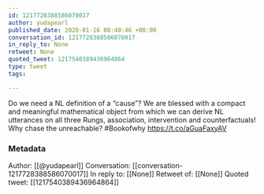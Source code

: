 ```yaml
---
id: 1217728388586070017
author: yudapearl
published_date: 2020-01-16 08:40:46 +00:00
conversation_id: 1217728388586070017
in_reply_to: None
retweet: None
quoted_tweet: 1217540389436964864
type: tweet
tags:

---
```


Do we need a NL definition of a “cause”? We are blessed with a compact and meaningful mathematical object from which we can derive NL utterances on all three Rungs, association, intervention and counterfactuals! Why chase the unreachable? #Bookofwhy https://t.co/aGuaFaxyAV

### Metadata

Author: [[@yudapearl]]
Conversation: [[conversation-1217728388586070017]]
In reply to: [[None]]
Retweet of: [[None]]
Quoted tweet: [[1217540389436964864]]
